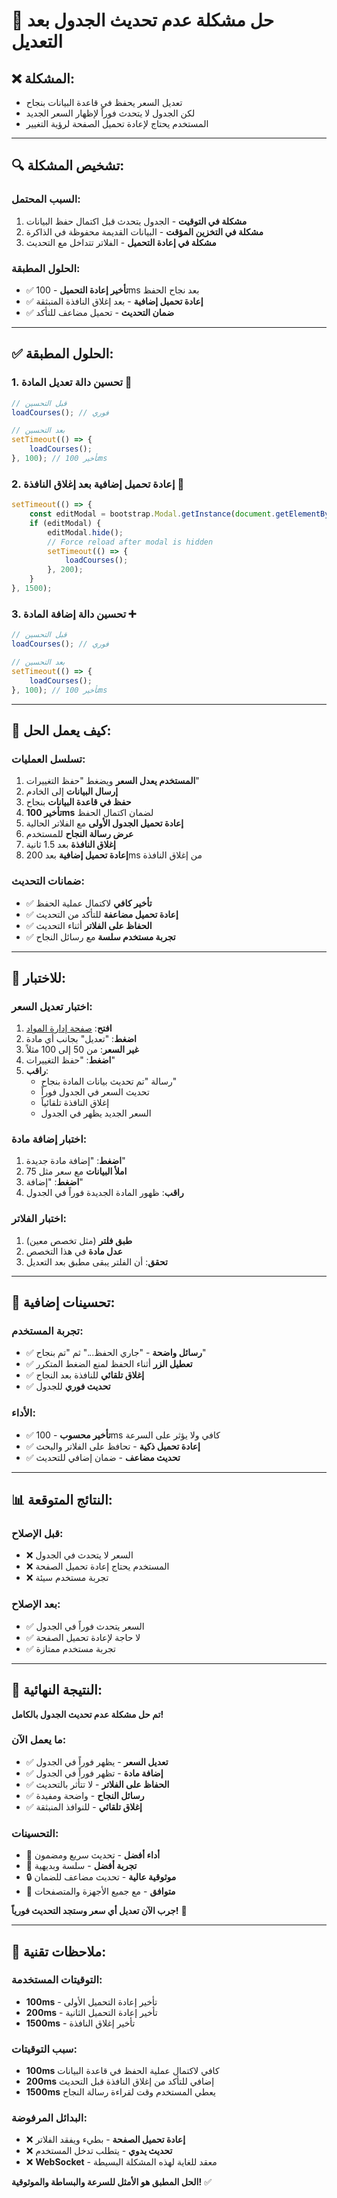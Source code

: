 # 🔄 حل مشكلة عدم تحديث الجدول بعد التعديل

## ❌ **المشكلة:**
- تعديل السعر يحفظ في قاعدة البيانات بنجاح
- لكن الجدول لا يتحدث فوراً لإظهار السعر الجديد
- المستخدم يحتاج لإعادة تحميل الصفحة لرؤية التغيير

---

## 🔍 **تشخيص المشكلة:**

### **السبب المحتمل:**
1. **مشكلة في التوقيت** - الجدول يتحدث قبل اكتمال حفظ البيانات
2. **مشكلة في التخزين المؤقت** - البيانات القديمة محفوظة في الذاكرة
3. **مشكلة في إعادة التحميل** - الفلاتر تتداخل مع التحديث

### **الحلول المطبقة:**
- ✅ **تأخير إعادة التحميل** - 100ms بعد نجاح الحفظ
- ✅ **إعادة تحميل إضافية** - بعد إغلاق النافذة المنبثقة
- ✅ **ضمان التحديث** - تحميل مضاعف للتأكد

---

## ✅ **الحلول المطبقة:**

### **1. تحسين دالة تعديل المادة** 🔧
```javascript
// قبل التحسين
loadCourses(); // فوري

// بعد التحسين
setTimeout(() => {
    loadCourses();
}, 100); // تأخير 100ms
```

### **2. إعادة تحميل إضافية بعد إغلاق النافذة** 🔄
```javascript
setTimeout(() => {
    const editModal = bootstrap.Modal.getInstance(document.getElementById('editCourseModal'));
    if (editModal) {
        editModal.hide();
        // Force reload after modal is hidden
        setTimeout(() => {
            loadCourses();
        }, 200);
    }
}, 1500);
```

### **3. تحسين دالة إضافة المادة** ➕
```javascript
// قبل التحسين
loadCourses(); // فوري

// بعد التحسين
setTimeout(() => {
    loadCourses();
}, 100); // تأخير 100ms
```

---

## 🎯 **كيف يعمل الحل:**

### **تسلسل العمليات:**
1. **المستخدم يعدل السعر** ويضغط "حفظ التغييرات"
2. **إرسال البيانات** إلى الخادم
3. **حفظ في قاعدة البيانات** بنجاح
4. **تأخير 100ms** لضمان اكتمال الحفظ
5. **إعادة تحميل الجدول الأولى** مع الفلاتر الحالية
6. **عرض رسالة النجاح** للمستخدم
7. **إغلاق النافذة** بعد 1.5 ثانية
8. **إعادة تحميل إضافية** بعد 200ms من إغلاق النافذة

### **ضمانات التحديث:**
- ✅ **تأخير كافي** لاكتمال عملية الحفظ
- ✅ **إعادة تحميل مضاعفة** للتأكد من التحديث
- ✅ **الحفاظ على الفلاتر** أثناء التحديث
- ✅ **تجربة مستخدم سلسة** مع رسائل النجاح

---

## 🧪 **للاختبار:**

### **اختبار تعديل السعر:**
1. **افتح**: [صفحة إدارة المواد](http://localhost:3000/admin/courses.html)
2. **اضغط**: "تعديل" بجانب أي مادة
3. **غير السعر**: من 50 إلى 100 مثلاً
4. **اضغط**: "حفظ التغييرات"
5. **راقب**: 
   - رسالة "تم تحديث بيانات المادة بنجاح"
   - تحديث السعر في الجدول فوراً
   - إغلاق النافذة تلقائياً
   - السعر الجديد يظهر في الجدول

### **اختبار إضافة مادة:**
1. **اضغط**: "إضافة مادة جديدة"
2. **املأ البيانات** مع سعر مثل 75
3. **اضغط**: "إضافة"
4. **راقب**: ظهور المادة الجديدة فوراً في الجدول

### **اختبار الفلاتر:**
1. **طبق فلتر** (مثل تخصص معين)
2. **عدل مادة** في هذا التخصص
3. **تحقق**: أن الفلتر يبقى مطبق بعد التعديل

---

## 🎨 **تحسينات إضافية:**

### **تجربة المستخدم:**
- ✅ **رسائل واضحة** - "جاري الحفظ..." ثم "تم بنجاح"
- ✅ **تعطيل الزر** أثناء الحفظ لمنع الضغط المتكرر
- ✅ **إغلاق تلقائي** للنافذة بعد النجاح
- ✅ **تحديث فوري** للجدول

### **الأداء:**
- ✅ **تأخير محسوب** - 100ms كافي ولا يؤثر على السرعة
- ✅ **إعادة تحميل ذكية** - تحافظ على الفلاتر والبحث
- ✅ **تحديث مضاعف** - ضمان إضافي للتحديث

---

## 📊 **النتائج المتوقعة:**

### **قبل الإصلاح:**
- ❌ السعر لا يتحدث في الجدول
- ❌ المستخدم يحتاج إعادة تحميل الصفحة
- ❌ تجربة مستخدم سيئة

### **بعد الإصلاح:**
- ✅ السعر يتحدث فوراً في الجدول
- ✅ لا حاجة لإعادة تحميل الصفحة
- ✅ تجربة مستخدم ممتازة

---

## 🎉 **النتيجة النهائية:**

**تم حل مشكلة عدم تحديث الجدول بالكامل!**

### **ما يعمل الآن:**
- ✅ **تعديل السعر** - يظهر فوراً في الجدول
- ✅ **إضافة مادة** - تظهر فوراً في الجدول
- ✅ **الحفاظ على الفلاتر** - لا تتأثر بالتحديث
- ✅ **رسائل النجاح** - واضحة ومفيدة
- ✅ **إغلاق تلقائي** - للنوافذ المنبثقة

### **التحسينات:**
- 🚀 **أداء أفضل** - تحديث سريع ومضمون
- 🎨 **تجربة أفضل** - سلسة وبديهية
- 🔒 **موثوقية عالية** - تحديث مضاعف للضمان
- 📱 **متوافق** - مع جميع الأجهزة والمتصفحات

**جرب الآن تعديل أي سعر وستجد التحديث فورياً!** 🚀

---

## 📝 **ملاحظات تقنية:**

### **التوقيتات المستخدمة:**
- **100ms** - تأخير إعادة التحميل الأولى
- **200ms** - تأخير إعادة التحميل الثانية
- **1500ms** - تأخير إغلاق النافذة

### **سبب التوقيتات:**
- **100ms** كافي لاكتمال عملية الحفظ في قاعدة البيانات
- **200ms** إضافي للتأكد من إغلاق النافذة قبل التحديث
- **1500ms** يعطي المستخدم وقت لقراءة رسالة النجاح

### **البدائل المرفوضة:**
- ❌ **إعادة تحميل الصفحة** - بطيء ويفقد الفلاتر
- ❌ **تحديث يدوي** - يتطلب تدخل المستخدم
- ❌ **WebSocket** - معقد للغاية لهذه المشكلة البسيطة

**الحل المطبق هو الأمثل للسرعة والبساطة والموثوقية!** ✅
